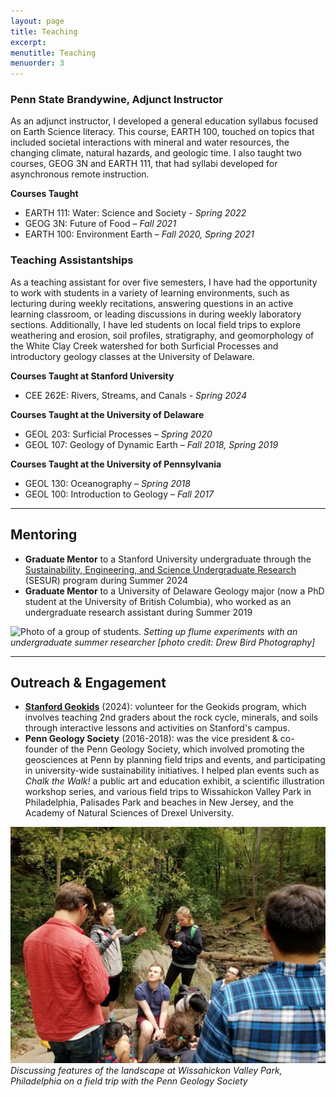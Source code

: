 ```yaml
---
layout: page
title: Teaching
excerpt: 
menutitle: Teaching
menuorder: 3
---
```


### Penn State Brandywine, Adjunct Instructor
As an adjunct instructor, I developed a general education syllabus focused on Earth Science literacy. This course, EARTH 100, touched on topics that included societal interactions with mineral and water resources, the changing climate, natural hazards, and geologic time. I also taught two courses, GEOG 3N and EARTH 111, that had syllabi developed for asynchronous remote instruction.

**Courses Taught**
- EARTH 111: Water: Science and Society - *Spring 2022*
- GEOG 3N: Future of Food – *Fall 2021*
- EARTH 100: Environment Earth – *Fall 2020, Spring 2021*

### Teaching Assistantships
As a teaching assistant for over five semesters, I have had the opportunity to work with students in a variety of learning environments, such as lecturing during weekly recitations, answering questions in an active learning classroom, or leading discussions in during weekly laboratory sections. Additionally, I have led students on local field trips to explore weathering and erosion, soil profiles, stratigraphy, and geomorphology of the White Clay Creek watershed for both Surficial Processes and introductory geology classes at the University of Delaware.

**Courses Taught at Stanford University**
- CEE 262E: Rivers, Streams, and Canals - *Spring 2024*

**Courses Taught at the University of Delaware**
- GEOL 203: Surficial Processes – *Spring 2020*
- GEOL 107: Geology of Dynamic Earth – *Fall 2018, Spring 2019*

**Courses Taught at the University of Pennsylvania**
- GEOL 130: Oceanography – *Spring 2018*
- GEOL 100: Introduction to Geology – *Fall 2017*

-----------

## Mentoring

- **Graduate Mentor** to a Stanford University undergraduate through the [Sustainability, Engineering, and Science Undergraduate Research](https://news.stanford.edu/stories/2024/08/meet-students-who-spent-their-summer-pursuing-sustainability-research) (SESUR) program during Summer 2024
- **Graduate Mentor** to a University of Delaware Geology major (now a PhD student at the University of British Columbia), who worked as an undergraduate research assistant during Summer 2019

![Photo of a group of students.](/images/SESUR_pic.jpg)
*Setting up flume experiments with an undergraduate summer researcher [photo credit: Drew Bird Photography]*

------------

## Outreach & Engagement

- **[Stanford Geokids](https://sustainability.stanford.edu/admissions-education/k-12-outreach/geokids)** (2024): volunteer for the Geokids program, which involves teaching 2nd graders about the rock cycle, minerals, and soils through interactive lessons and activities on Stanford's campus.
- **Penn Geology Society** (2016-2018): was the vice president & co-founder of the Penn Geology Society, which involved promoting the geosciences at Penn by planning field trips and events, and participating in university-wide sustainability initiatives. I helped plan events such as *Chalk the Walk!* a public art and education exhibit, a scientific illustration workshop series, and various field trips to Wissahickon Valley Park in Philadelphia, Palisades Park and beaches in New Jersey, and the Academy of Natural Sciences of Drexel University.

<!--- **Communications Director** (2017-2018) for the Penn Earth and Environmental Science Department Undergraduate Advisory Board, which consisted of planning and promoting educational, social, and career-related events to facilitate undergraduate interest and involvement with the department.-->
<!--- **Vice President & Co-Founder** (2016-2018) of the Penn Geology Society, which involved promoting the geosciences at Penn by planning field trips and events, and participating in university-wide sustainability initiatives. I helped plan events such as *Chalk the Walk!* a public art and education exhibit, a scientific illustration workshop series, and various field trips to Wissahickon Valley Park in Philadelphia, Palisades Park and beaches in New Jersey, and the Academy of Natural Sciences of Drexel University. -->

![Photo of a group of students.](/images/Wissahickon.jpg)
*Discussing features of the landscape at Wissahickon Valley Park, Philadelphia on a field trip with the Penn Geology Society* 
